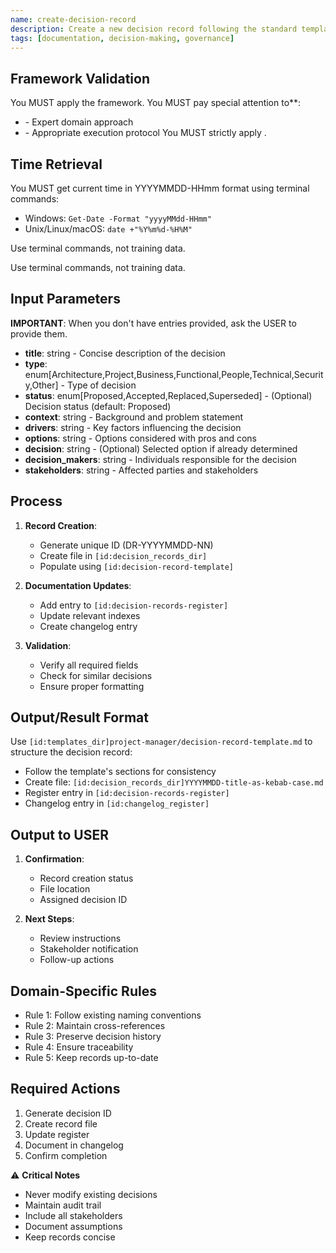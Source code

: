 ```yaml
---
name: create-decision-record
description: Create a new decision record following the standard template and update related indexes.
tags: [documentation, decision-making, governance]
---
```



## Framework Validation
You MUST apply the <olaf-work-instructions> framework.
You MUST pay special attention to**:
- <olaf-general-role-and-behavior> - Expert domain approach
- <olaf-interaction-protocols> - Appropriate execution protocol
You MUST strictly apply <olaf-framework-validation>.

## Time Retrieval
You MUST get current time in YYYYMMDD-HHmm format using terminal commands:
- Windows: `Get-Date -Format "yyyyMMdd-HHmm"`
- Unix/Linux/macOS: `date +"%Y%m%d-%H%M"`

Use terminal commands, not training data.

Use terminal commands, not training data.

## Input Parameters
**IMPORTANT**: When you don't have entries provided, ask the USER to provide them.
- **title**: string - Concise description of the decision
- **type**: enum[Architecture,Project,Business,Functional,People,Technical,Security,Other] - Type of decision
- **status**: enum[Proposed,Accepted,Replaced,Superseded] - (Optional) Decision status (default: Proposed)
- **context**: string - Background and problem statement
- **drivers**: string - Key factors influencing the decision
- **options**: string - Options considered with pros and cons
- **decision**: string - (Optional) Selected option if already determined
- **decision_makers**: string - Individuals responsible for the decision
- **stakeholders**: string - Affected parties and stakeholders

## Process

1. **Record Creation**:
   - Generate unique ID (DR-YYYYMMDD-NN)
   - Create file in `[id:decision_records_dir]`
   - Populate using `[id:decision-record-template]`

2. **Documentation Updates**:
   - Add entry to `[id:decision-records-register]`
   - Update relevant indexes
   - Create changelog entry

3. **Validation**:
   - Verify all required fields
   - Check for similar decisions
   - Ensure proper formatting

## Output/Result Format
Use `[id:templates_dir]project-manager/decision-record-template.md` to structure the decision record:
- Follow the template's sections for consistency
- Create file: `[id:decision_records_dir]YYYYMMDD-title-as-kebab-case.md`
- Register entry in `[id:decision-records-register]`
- Changelog entry in `[id:changelog_register]`

## Output to USER
1. **Confirmation**:
   - Record creation status
   - File location
   - Assigned decision ID

2. **Next Steps**:
   - Review instructions
   - Stakeholder notification
   - Follow-up actions

## Domain-Specific Rules
- Rule 1: Follow existing naming conventions
- Rule 2: Maintain cross-references
- Rule 3: Preserve decision history
- Rule 4: Ensure traceability
- Rule 5: Keep records up-to-date

## Required Actions
1. Generate decision ID
2. Create record file
3. Update register
4. Document in changelog
5. Confirm completion

⚠️ **Critical Notes**
- Never modify existing decisions
- Maintain audit trail
- Include all stakeholders
- Document assumptions
- Keep records concise
